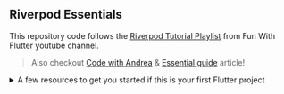 ## Riverpod Essentials

This repository code follows the [Riverpod Tutorial Playlist](https://www.youtube.com/playlist?list=PLjr4ufdmNA4IjEQ6xIv_sQdyBhm2kn1Qv) from Fun With Flutter youtube channel.

> Also checkout [Code with Andrea](https://youtu.be/J2iFYZUabVM) & [Essential guide](https://codewithandrea.com/articles/flutter-state-management-riverpod/) article!

<details>
<summary>A few resources to get you started if this is your first Flutter project</summary>
<br>

- [Lab: Write your first Flutter app](https://docs.flutter.dev/get-started/codelab)
- [Cookbook: Useful Flutter samples](https://docs.flutter.dev/cookbook)

For help getting started with Flutter development, view the
[online documentation](https://docs.flutter.dev/), which offers tutorials,
samples, guidance on mobile development, and a full API reference.

</details>
